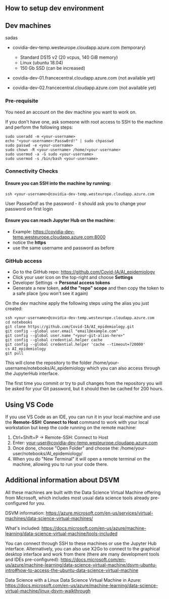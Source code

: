 ## How to setup dev environment

## Dev machines
sadas
- covidia-dev-temp.westeurope.cloudapp.azure.com (temporary)
  - Standard DS15 v2 (20 vcpus, 140 GiB memory)
  - Linux (ubuntu 18.04)
  - 150 Gb SSD (can be increased)
  
- covidia-dev-01.francecentral.cloudapp.azure.com (not available yet)
- covidia-dev-02.francecentral.cloudapp.azure.com (not available yet)

### Pre-requisite
You need an account on the dev machine you want to work on. 

If you don't have one, ask someone with root access to SSH to the machine and perform the following steps:

```
sudo useradd -m <your-username>
echo "<your-username>:Passw0rd!" | sudo chpasswd
sudo passwd -e <your-username>
sudo chown -R <your-username> /home/<your-username>
sudo usermod -a -G sudo <your-username>
sudo usermod -s /bin/bash <your-username>
```

### Connectivity Checks

#### Ensure you can SSH into the machine by running:
```
ssh <your-username>@covidia-dev-temp.westeurope.cloudapp.azure.com
```
User Passw0rd! as the password - it should ask you to change your password on first login

#### Ensure you can reach Jupyter Hub on the machine:
  - Example: https://covidia-dev-temp.westeurope.cloudapp.azure.com:8000 
  - notice the **https**
  - use the same username and password as before

### GitHub access

- Go to the GitHub repo: https://github.com/Covid-IA/AI_epidemiology
- Click your user icon on the top-right and choose **Settings**
- Developer Settings -> **Personal access tokens**
- Generate a new token, **add the "repo" scope** and then copy the token to a safe place (you won't see it again)

On the dev machine apply the following steps using the alias you just created:
```
ssh <your-username>@covidia-dev-temp.westeurope.cloudapp.azure.com
cd notebooks
git clone https://github.com/Covid-IA/AI_epidemiology.git
git config --global user.email "email@example.com"
git config --global user.name "<your-git-alias-here>"
git config --global credential.helper cache
git config --global credential.helper 'cache --timeout=720000'
cs AI_epidemiology
git pull 
```

This will clone the repository to the folder /home/your-username/notebooks/AI_epidemiology which you can also access through the JupyterHub interface.

The first time you commit or try to pull changes from the repository you will be asked for your Git password, but it should then be cached for 200 hours.

## Using VS Code
If you use VS Code as an IDE, you can run it in your local machine and use the **Remote-SSH: Connect to Host** command to work with your local workstation but keep the code running on the remote machine:

1. Ctrl+Shift+P -> Remote-SSH: Connect to Host
2. Enter: your-user@covidia-dev-temp.westeurope.cloudapp.azure.com
3. Once done, choose "Open Folder" and choose the: /home/your-user/notebooks/AI_epidemiology/
4. When you do "New Terminal" it will open a remote terminal on the machine, allowing you to run your code there.

## Additional information about DSVM

All these machines are built with the Data Science Virtual Machine offering from Microsoft, which includes most usual data science tools already pre-configured for you.

DSVM information:
https://azure.microsoft.com/en-us/services/virtual-machines/data-science-virtual-machines/

What's included: https://docs.microsoft.com/en-us/azure/machine-learning/data-science-virtual-machine/tools-included

You can connect through SSH to these machines or use the Jupyter Hub interface. Alternatively, you can also use X2Go to connect to the graphical desktop interface and work from there (there are many development tools and IDEs pre-configured):
https://docs.microsoft.com/en-us/azure/machine-learning/data-science-virtual-machine/dsvm-ubuntu-intro#how-to-access-the-ubuntu-data-science-virtual-machine

Data Science with a Linux Data Science Virtual Machine in Azure:
https://docs.microsoft.com/en-us/azure/machine-learning/data-science-virtual-machine/linux-dsvm-walkthrough
